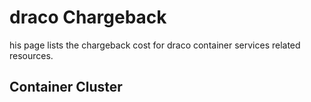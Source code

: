 # draco Chargeback
his page lists the chargeback cost for draco container services related resources.

## Container Cluster





